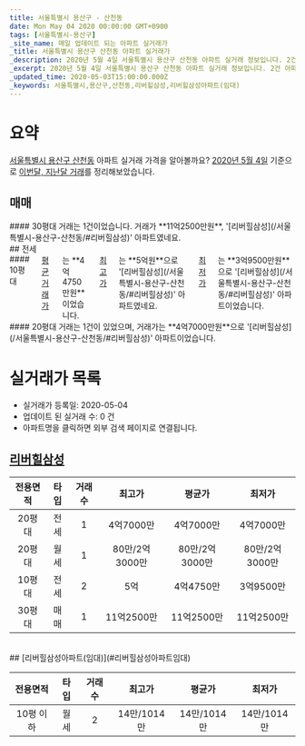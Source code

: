 ```yaml
---
title: 서울특별시 용산구 - 산천동
date: Mon May 04 2020 00:00:00 GMT+0900
tags: [서울특별시-용산구]
_site_name: 매일 업데이트 되는 아파트 실거래가
_title: 서울특별시 용산구 산천동 아파트 실거래가
_description: 2020년 5월 4일 서울특별시 용산구 산천동 아파트 실거래 정보입니다. 2건 아파트 정보가 있습니다.
_excerpt: 2020년 5월 4일 서울특별시 용산구 산천동 아파트 실거래 정보입니다. 2건 아파트 정보가 있습니다.
_updated_time: 2020-05-03T15:00:00.000Z
_keywords: 서울특별시,용산구,산천동,리버힐삼성,리버힐삼성아파트(임대)
---
```





# 요약
<ins>서울특별시 용산구 산천동</ins> 아파트 실거래 가격을 알아볼까요? <ins>2020년 5월 4일</ins> 기준으로 <ins>이번달, 지난달 거래</ins>를 정리해보았습니다.

## 매매
<div class="container">
<div class="twelve columns" markdown="1">
#### 30평대
거래는 1건이었습니다. 거래가 **11억2500만원**, '[리버힐삼성](/서울특별시-용산구-산천동/#리버힐삼성)' 아파트였네요.
</div>
</div>
## 전세
<div class="container">
<div class="six columns" markdown="1">
#### 10평대
<ins>평균 거래가</ins>는 **4억4750만원**이었습니다. <ins>최고가</ins>는 **5억원**으로 '[리버힐삼성](/서울특별시-용산구-산천동/#리버힐삼성)' 아파트였네요. <ins>최저가</ins>는 **3억9500만원**으로 '[리버힐삼성](/서울특별시-용산구-산천동/#리버힐삼성)' 아파트이었습니다.
</div>
<div class="six columns" markdown="1">
#### 20평대
거래는 1건이 있었으며, 거래가는 **4억7000만원**으로 '[리버힐삼성](/서울특별시-용산구-산천동/#리버힐삼성)' 아파트이었습니다.
</div>
</div>



# 실거래가 목록
- 실거래가 등록일: 2020-05-04
- 업데이트 된 실거래 수: 0 건
- 아파트명을 클릭하면 외부 검색 페이지로 연결됩니다.

## [리버힐삼성](#리버힐삼성)

|전용면적|타입|거래수|최고가|평균가|최저가|
|:---:|:---:|:---:|:---:|:---:|:---:|
|20평대|<span class="deal-type-2">전세</span>|1|4억7000만|4억7000만|4억7000만|
|20평대|<span class="deal-type-3">월세</span>|1|80만/2억3000만|80만/2억3000만|80만/2억3000만|
|10평대|<span class="deal-type-2">전세</span>|2|5억|4억4750만|3억9500만|
|30평대|<span class="deal-type-1">매매</span>|1|11억2500만|11억2500만|11억2500만|

<br/>
## [리버힐삼성아파트(임대)](#리버힐삼성아파트임대)

|전용면적|타입|거래수|최고가|평균가|최저가|
|:---:|:---:|:---:|:---:|:---:|:---:|
|10평 이하|<span class="deal-type-3">월세</span>|2|14만/1014만|14만/1014만|14만/1014만|

<br/>



